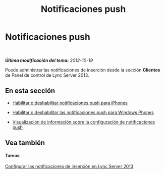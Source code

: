 ﻿---
title: Notificaciones push
TOCTitle: Notificaciones push
ms:assetid: 214d18a5-0ce8-4f07-bc47-c3b6bc894e8b
ms:mtpsurl: https://technet.microsoft.com/es-es/library/JJ687991(v=OCS.15)
ms:contentKeyID: 49888917
ms.date: 01/07/2017
mtps_version: v=OCS.15
ms.translationtype: HT
---

# Notificaciones push

 

_**Última modificación del tema:** 2012-10-19_

Puede administrar las notificaciones de inserción desde la sección **Clientes** de Panel de control de Lync Server 2013.

## En esta sección

  - [Habilitar o deshabilitar notificaciones push para iPhones](lync-server-2013-enabling-or-disabling-push-notifications-for-iphones.md)

  - [Habilitar o deshabilitar las notificaciones push para Windows Phones](lync-server-2013-enabling-or-disabling-push-notifications-for-windows-phones.md)

  - [Visualización de información sobre la configuración de notificaciones push](lync-server-2013-viewing-information-about-push-notification-settings.md)

## Vea también

#### Tareas

[Configurar las notificaciones de inserción en Lync Server 2013](lync-server-2013-configuring-for-push-notifications.md)

